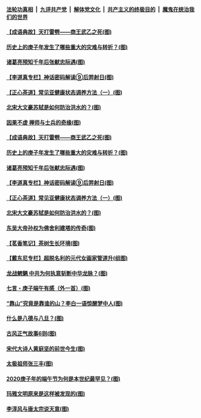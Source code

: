

####  [法轮功真相](../../../../basic/blob/master/README.md?t=06300231) &nbsp;|&nbsp; [九评共产党](../../../../9ping.md/blob/master/README.md?t=06300231) &nbsp;|&nbsp; [解体党文化](../../../../jtdwh.md/blob/master/README.md?t=06300231)  &nbsp;|&nbsp; [共产主义的终极目的](../../../../gczydzjmd.md/blob/master/README.md?t=06300231) &nbsp;|&nbsp; [魔鬼在统治我们的世界](../../../../mgztzwmdsj.md/blob/master/README.md?t=06300231) 

#### [【成语典故】天打雷劈——商王武乙之死(图)](../pages/p7/937782.md?t=06300231) 

#### [历史上的庚子年发生了哪些重大的灾难与转折？(图)](../pages/p7/937991.md?t=06300231) 

#### [诸葛亮预知千年后张献忠际遇(图)](../pages/p7/937564.md?t=06300231) 

#### [【李道真专栏】神话密码解读⑨后羿射日(图)](../pages/p7/937560.md?t=06300231) 

#### [【正心茶道】常见亚健康状态调养方法（一）(图)](../pages/p7/937556.md?t=06300231) 

#### [北宋大文豪苏轼是如何防治洪水的？(图)](../pages/p7/937874.md?t=06300231) 

#### [因果不虚 禅师与士兵的奇缘(图)](../pages/p7/938092.md?t=06300231) 

#### [【成语典故】天打雷劈——商王武乙之死(图)](../pages/p7/937782.md?t=06300231) 

#### [历史上的庚子年发生了哪些重大的灾难与转折？(图)](../pages/p7/937991.md?t=06300231) 

#### [诸葛亮预知千年后张献忠际遇(图)](../pages/p7/937564.md?t=06300231) 

#### [【李道真专栏】神话密码解读⑨后羿射日(图)](../pages/p7/937560.md?t=06300231) 

#### [【正心茶道】常见亚健康状态调养方法（一）(图)](../pages/p7/937556.md?t=06300231) 

#### [北宋大文豪苏轼是如何防治洪水的？(图)](../pages/p7/937874.md?t=06300231) 

#### [东吴大帝孙权为佛舍利建塔的传奇(图)](../pages/p7/937764.md?t=06300231) 

#### [【茗香笔记】茶树生长环境(图)](../pages/p7/937562.md?t=06300231) 

#### [【戴东尼专栏】超脱名利的元代女画家管道升(组图)](../pages/p7/935043.md?t=06300231) 

#### [龙战魍魉 中共为何执意斩断中华龙脉？(图)](../pages/p7/937761.md?t=06300231) 

#### [七言・庚子端午有感（外一首）(图)](../pages/p7/937763.md?t=06300231) 

#### [“靠山”究竟是靠谁的山？李白一语惊醒梦中人(图)](../pages/p7/937659.md?t=06300231) 

#### [什么是八德与八旦？(图)](../pages/p7/937355.md?t=06300231) 

#### [古风正气故事6则(图)](../pages/p7/936931.md?t=06300231) 

#### [宋代大诗人黄庭坚的前世今生(图)](../pages/p7/937617.md?t=06300231) 

#### [太极祖师张三丰(图)](../pages/p7/937351.md?t=06300231) 

#### [2020庚子年的端午节为何是本世纪最罕见？(图)](../pages/p7/937552.md?t=06300231) 

#### [玛雅文明原来是这样被发现的(图)](../pages/p7/937511.md?t=06300231) 

#### [李淳风与唐太宗说天意(图)](../pages/p7/937350.md?t=06300231) 

